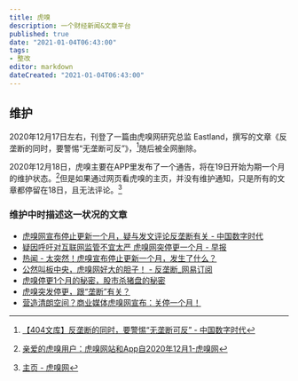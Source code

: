 ```yaml
---
title: 虎嗅
description: 一个财经新闻&文章平台
published: true
date: "2021-01-04T06:43:00"
tags:
- 整改
editor: markdown
dateCreated: "2021-01-04T06:43:00"
---
```


## 维护

2020年12月17日左右，刊登了一篇由虎嗅网研究总监 Eastland，撰写的文章《反垄断的同时，要警惕“无垄断可反”》，[^hx_fd]随后被全网删除。

[^hx_fd]: [【404文库】反垄断的同时，要警惕“无垄断可反” - 中国数字时代](https://web.archive.org/web/20210103202659/https://chinadigitaltimes.net/chinese/2020/12/【404文库】反垄断的同时，要警惕无垄断可反/)

2020年12月18日，虎嗅主要在APP里发布了一个通告，将在19日开始为期一个月的维护状态。[^hx_wh]但是如果通过网页看虎嗅的主页，并没有维护通知，只是所有的文章都停留在18日，且无法评论。[^hx_mp]

[^hx_wh]: [亲爱的虎嗅用户：虎嗅网站和App自2020年12月1-虎嗅网](https://web.archive.org/web/20201221145230/https://www.huxiu.com/moment/136881.html)

[^hx_mp]: [主页 - 虎嗅网](https://web.archive.org/web/20210104062053/https://www.huxiu.com/)

### 维护中时描述这一状况的文章

+ [虎嗅网宣布停止更新一个月，疑与发文评论反垄断有关 - 中国数字时代](https://web.archive.org/web/20210103051403/https://chinadigitaltimes.net/chinese/2020/12/虎嗅网宣布停止更新一个月，疑与发文评论反垄断/)
+ [疑因呼吁对互联网监管不宜太严 虎嗅网突停更一个月 - 早报](https://web.archive.org/web/20210104060230/https://www.zaobao.com.sg/realtime/china/story20201220-1110267)
+ [热闻 - 太突然！虎嗅宣布停止更新一个月，发生了什么？](https://web.archive.org/web/20210104061131/https://baijiahao.baidu.com/s?id=1686467960233558000)
+ [公然叫板中央，虎嗅网好大的胆子！ - 反垄断_网易订阅](https://web.archive.org/web/20210104055053/https://www.163.com/dy/article/FUC0H31P0519G3US.html)
+ [虎嗅停更1个月的秘密，股市杀猪盘的秘密](https://web.archive.org/web/20210104061230/https://baijiahao.baidu.com/s?id=1686695545025566378)
+ [虎嗅突发停更，跟“垄断”有关？](https://web.archive.org/web/20210104061209/https://baijiahao.baidu.com/s?id=1686656543690076134)
+ [营造清朗空间？商业媒体虎嗅网宣布：关停一个月！](https://web.archive.org/web/20210104061108/https://baijiahao.baidu.com/s?id=1686436464980498474)
